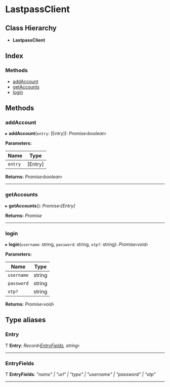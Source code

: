 # LastpassClient

## Class Hierarchy

- **LastpassClient**

## Index

### Methods

- [addAccount](README.md#addaccount)
- [getAccounts](README.md#getaccounts)
- [login](README.md#login)

## Methods

### addAccount

▸ **addAccount**(`entry`: [Entry]): _Promise‹boolean›_

**Parameters:**

| Name    | Type    |
| ------- | ------- |
| `entry` | [Entry] |

**Returns:** _Promise‹boolean›_

---

### getAccounts

▸ **getAccounts**(): _Promise‹[Entry]_

**Returns:** _Promise_

---

### login

▸ **login**(`username`: string, `password`: string, `otp?`: string): _Promise‹void›_

**Parameters:**

| Name       | Type   |
| ---------- | ------ |
| `username` | string |
| `password` | string |
| `otp?`     | string |

**Returns:** _Promise‹void›_

## Type aliases

### Entry

Ƭ **Entry**: _Record‹[EntryFields](README.md#entryfields), string›_

---

### EntryFields

Ƭ **EntryFields**: _"name" | "url" | "type" | "username" | "password" | "otp"_

---

